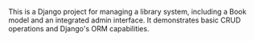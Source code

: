 This is a Django project for managing a library system, including a Book model and an integrated admin interface. It demonstrates basic CRUD operations and Django's ORM capabilities.

